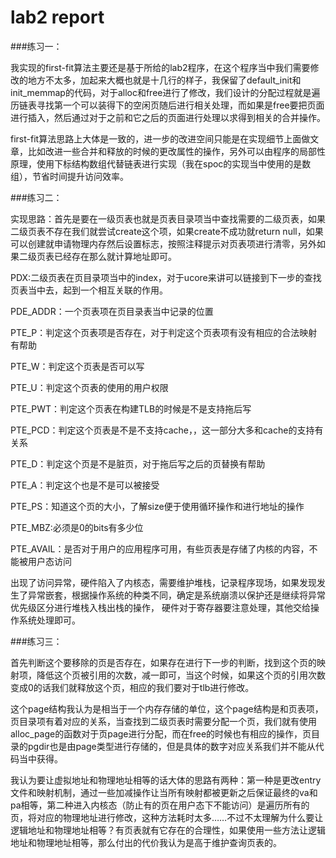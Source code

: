 # lab2 report
 
###练习一：

我实现的first-fit算法主要还是基于所给的lab2程序，在这个程序当中我们需要修改的地方不太多，加起来大概也就是十几行的样子，我保留了default_init和init_memmap的代码，对于alloc和free进行了修改，我们设计的分配过程就是遍历链表寻找第一个可以装得下的空闲页随后进行相关处理，而如果是free要把页面进行插入，然后通过对于之前和它之后的页面进行处理以求得到相关的合并操作。

first-fit算法思路上大体是一致的，进一步的改进空间只能是在实现细节上面做文章，比如改进一些合并和释放的时候的更改属性的操作，另外可以由程序的局部性原理，使用下标结构数组代替链表进行实现（我在spoc的实现当中使用的是数组），节省时间提升访问效率。

###练习二：

实现思路：首先是要在一级页表也就是页表目录项当中查找需要的二级页表，如果二级页表不存在我们就尝试create这个项，如果create不成功就return null，如果可以创建就申请物理内存然后设置标志，按照注释提示对页表项进行清零，另外如果二级页表已经存在那么就计算地址即可。

PDX:二级页表在页目录项当中的index，对于ucore来讲可以链接到下一步的查找页表当中去，起到一个相互关联的作用。

PDE_ADDR：一个页表项在页目录表当中记录的位置

PTE_P：判定这个页表项是否存在，对于判定这个页表项有没有相应的合法映射有帮助

PTE_W：判定这个页表是否可以写

PTE_U：判定这个页表的使用的用户权限

PTE_PWT：判定这个页表在构建TLB的时候是不是支持拖后写

PTE_PCD：判定这个页表是不是不支持cache，，这一部分大多和cache的支持有关系

PTE_D：判定这个页是不是脏页，对于拖后写之后的页替换有帮助

PTE_A：判定这个也是不是可以被接受

PTE_PS：知道这个页的大小，了解size便于使用循环操作和进行地址的操作

PTE_MBZ:必须是0的bits有多少位

PTE_AVAIL：是否对于用户的应用程序可用，有些页表是存储了内核的内容，不能被用户态访问

出现了访问异常，硬件陷入了内核态，需要维护堆栈，记录程序现场，如果发现发生了异常嵌套，根据操作系统的种类不同，确定是系统崩溃以保护还是继续将异常优先级区分进行堆栈入栈出栈的操作，
硬件对于寄存器要注意处理，其他交给操作系统处理即可。

###练习三：

首先判断这个要移除的页是否存在，如果存在进行下一步的判断，找到这个页的映射项，降低这个页被引用的次数，减一即可，当这个时候，如果这个页的引用次数变成0的话我们就释放这个页，相应的我们要对于tlb进行修改。

这个page结构我认为是相当于一个内存存储的单位，这个page结构是和页表项，页目录项有着对应的关系，当查找到二级页表时需要分配一个页，我们就有使用alloc_page的函数对于页page进行分配，而在free的时候也有相应的操作，页目录的pgdir也是由page类型进行存储的，但是具体的数字对应关系我们并不能从代码当中获得。

我认为要让虚拟地址和物理地址相等的话大体的思路有两种：第一种是更改entry文件和映射机制，通过一些加减操作让当所有映射都被更新之后保证最终的va和pa相等，第二种进入内核态（防止有的页在用户态下不能访问）是遍历所有的页，将对应的物理地址进行修改，这种方法耗时太多……不过不太理解为什么要让逻辑地址和物理地址相等？有页表就有它存在的合理性，如果使用一些方法让逻辑地址和物理地址相等，那么付出的代价我认为是高于维护查询页表的。
